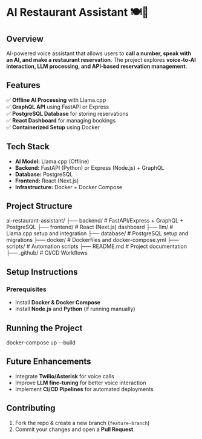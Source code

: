 # AI Restaurant Assistant 🍽️🤖

## Overview

AI-powered voice assistant that allows users to **call a number, speak with an AI, and make a restaurant reservation**. The project explores **voice-to-AI interaction, LLM processing, and API-based reservation management**.

## Features

✅ **Offline AI Processing** with Llama.cpp  
✅ **GraphQL API** using FastAPI or Express  
✅ **PostgreSQL Database** for storing reservations  
✅ **React Dashboard** for managing bookings  
✅ **Containerized Setup** using Docker

## Tech Stack

-   **AI Model:** Llama.cpp (Offline)
-   **Backend:** FastAPI (Python) or Express (Node.js) + GraphQL
-   **Database:** PostgreSQL
-   **Frontend:** React (Next.js)
-   **Infrastructure:** Docker + Docker Compose

## Project Structure

ai-restaurant-assistant/
├── backend/ # FastAPI/Express + GraphQL + PostgreSQL
├── frontend/ # React (Next.js) dashboard
├── llm/ # Llama.cpp setup and integration
├── database/ # PostgreSQL setup and migrations
├── docker/ # Dockerfiles and docker-compose.yml
├── scripts/ # Automation scripts
├── README.md # Project documentation
├── .github/ # CI/CD Workflows

## Setup Instructions

### Prerequisites

-   Install **Docker & Docker Compose**
-   Install **Node.js** and **Python** (if running manually)

## Running the Project

docker-compose up --build

## Future Enhancements

-   Integrate **Twilio/Asterisk** for voice calls
-   Improve **LLM fine-tuning** for better voice interaction
-   Implement **CI/CD Pipelines** for automated deployments

## Contributing

1. Fork the repo & create a new branch (`feature-branch`)
2. Commit your changes and open a **Pull Request**.
